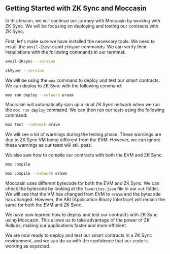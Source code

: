 ## Getting Started with ZK Sync and Moccasin

In this lesson, we will continue our journey with Moccasin by working with ZK Sync. We will be focusing on deploying and testing our contracts with ZK Sync.

First, let's make sure we have installed the necessary tools. We need to install the `anvil-ZKsync` and `zkVyper` commands. We can verify their installations with the following commands in our terminal:

```bash
anvil-ZKsync --version
```

```bash
zkVyper --version
```

We will be using the `mox` command to deploy and test our smart contracts. We can deploy to ZK Sync with the following command:

```bash
mox run deploy --network eravm
```

Moccasin will automatically spin up a local ZK Sync network when we run the `mox run deploy` command. We can then run our tests using the following command:

```bash
mox test --network eravm
```

We will see a lot of warnings during the testing phase. These warnings are due to ZK Sync VM being different from the EVM. However, we can ignore these warnings as our tests will still pass.

We also saw how to compile our contracts with both the EVM and ZK Sync:

```bash
mox compile
```

```bash
mox compile --network eravm
```

Moccasin uses different bytecode for both the EVM and ZK Sync. We can check the bytecode by looking at the `favorites.json` file in our `out` folder. We will see that the VM has changed from EVM to `eravm` and the bytecode has changed. However, the ABI (Application Binary Interface) will remain the same for both the EVM and ZK Sync.

We have now learned how to deploy and test our contracts with ZK Sync using Moccasin. This allows us to take advantage of the power of ZK Rollups, making our applications faster and more efficient.

We are now ready to deploy and test our smart contracts in a ZK Sync environment, and we can do so with the confidence that our code is working as expected.
